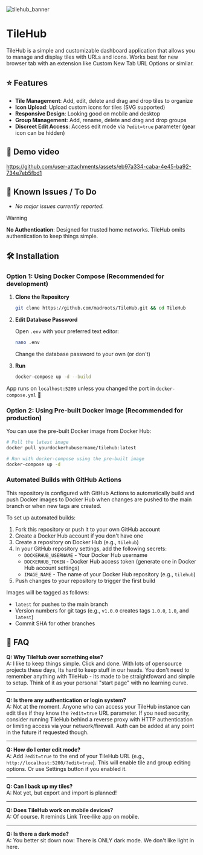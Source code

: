 
![tilehub_banner](https://github.com/user-attachments/assets/4550871c-0d47-4507-bc59-87ac672ae316)

# TileHub

TileHub is a simple and customizable dashboard application that allows you to manage and display tiles with URLs and icons.
Works best for new browser tab with an extension like Custom New Tab URL Options or similar. 

## ⭐ Features

- **Tile Management**: Add, edit, delete and drag and drop tiles to organize
- **Icon Upload**: Upload custom icons for tiles (SVG supported)
- **Responsive Design**: Looking good on mobile and desktop
- **Group Management**: Add, rename, delete and drag and drop groups
- **Discreet Edit Access**: Access edit mode via `?edit=true` parameter (gear icon can be hidden)

## 🎥 Demo video

https://github.com/user-attachments/assets/eb97a334-caba-4e45-ba92-734e7eb5fbd1

## 🚩 Known Issues / To Do

- *No major issues currently reported.*

> [!WARNING]  
> **No Authentication**: Designed for trusted home networks. TileHub omits authentication to keep things simple.

## 🛠️ Installation

### Option 1: Using Docker Compose (Recommended for development)

1. **Clone the Repository**

   ```bash
   git clone https://github.com/madroots/TileHub.git && cd TileHub
   ```

2. **Edit Database Password**

   Open `.env` with your preferred text editor:
   
   ```bash
   nano .env
   ```
   
   Change the database password to your own (or don't)

3. **Run**

   ```bash
   docker-compose up -d --build
   ```

App runs on `localhost:5200` unless you changed the port in `docker-compose.yml` 🥳

### Option 2: Using Pre-built Docker Image (Recommended for production)

You can use the pre-built Docker image from Docker Hub:

```bash
# Pull the latest image
docker pull yourdockerhubusername/tilehub:latest

# Run with docker-compose using the pre-built image
docker-compose up -d
```

### Automated Builds with GitHub Actions

This repository is configured with GitHub Actions to automatically build and push Docker images to Docker Hub when changes are pushed to the main branch or when new tags are created.

To set up automated builds:

1. Fork this repository or push it to your own GitHub account
2. Create a Docker Hub account if you don't have one
3. Create a repository on Docker Hub (e.g., `tilehub`)
4. In your GitHub repository settings, add the following secrets:
   - `DOCKERHUB_USERNAME` - Your Docker Hub username
   - `DOCKERHUB_TOKEN` - Docker Hub access token (generate one in Docker Hub account settings)
   - `IMAGE_NAME` - The name of your Docker Hub repository (e.g., `tilehub`)
5. Push changes to your repository to trigger the first build

Images will be tagged as follows:
- `latest` for pushes to the main branch
- Version numbers for git tags (e.g., `v1.0.0` creates tags `1.0.0`, `1.0`, and `latest`)
- Commit SHA for other branches

## 📌 FAQ

**Q: Why TileHub over something else?**  
A: I like to keep things simple. Click and done. With lots of opensource projects these days, Its hard to keep stuff in our heads. You don't need to remember anything with TileHub - its made to be straightfoward and simple to setup. Think of it as your personal "start page" with no learning curve.

---

**Q: Is there any authentication or login system?**  
A: Not at the moment. Anyone who can access your TileHub instance can edit tiles if they know the `?edit=true` URL parameter. If you need security, consider running TileHub behind a reverse proxy with HTTP authentication or limiting access via your network/firewall. Auth can be added at any point in the future if requested though.

---

**Q: How do I enter edit mode?**  
A: Add `?edit=true` to the end of your TileHub URL (e.g., `http://localhost:5200/?edit=true`). This will enable tile and group editing options. Or use Settings button if you enabled it.

---

**Q: Can I back up my tiles?**  
A: Not yet, but export and import is planned!

---

**Q: Does TileHub work on mobile devices?**  
A: Of course. It reminds Link Tree-like app on mobile.

---

**Q: Is there a dark mode?**  
A: You better sit down now: There is ONLY dark mode. We don't like light in here.
